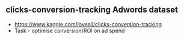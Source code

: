 ## clicks-conversion-tracking Adwords dataset
* https://www.kaggle.com/loveall/clicks-conversion-tracking
* Task - optimise conversion/ROI on ad spend